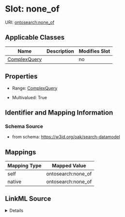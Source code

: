 

# Slot: none_of



URI: [ontosearch:none_of](https://w3id.org/oak/search-datamodel/none_of)



<!-- no inheritance hierarchy -->





## Applicable Classes

| Name | Description | Modifies Slot |
| --- | --- | --- |
| [ComplexQuery](ComplexQuery.md) |  |  no  |







## Properties

* Range: [ComplexQuery](ComplexQuery.md)

* Multivalued: True





## Identifier and Mapping Information







### Schema Source


* from schema: https://w3id.org/oak/search-datamodel




## Mappings

| Mapping Type | Mapped Value |
| ---  | ---  |
| self | ontosearch:none_of |
| native | ontosearch:none_of |




## LinkML Source

<details>
```yaml
name: none_of
from_schema: https://w3id.org/oak/search-datamodel
rank: 1000
alias: none_of
owner: ComplexQuery
domain_of:
- ComplexQuery
range: ComplexQuery
multivalued: true

```
</details>